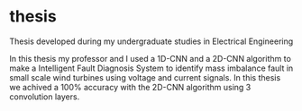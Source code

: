 # thesis
Thesis developed during my undergraduate studies in Electrical Engineering

In this thesis my professor and I used a 1D-CNN and a 2D-CNN algorithm  to make a Intelligent Fault Diagnosis System to identify mass imbalance fault in small scale wind turbines using voltage and current signals. In this thesis we achived a 100% accuracy with the 2D-CNN algorithm using 3 convolution layers.
